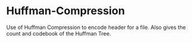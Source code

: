 # Huffman-Compression
Use of Huffman Compression to encode header for a file. Also gives the count and codebook of the Huffman Tree. 

